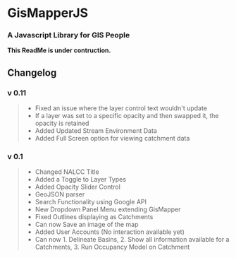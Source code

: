# GisMapperJS
### A Javascript Library for GIS People

**This ReadMe is under contruction.**

## Changelog


### v 0.11
> - Fixed an issue where the layer control text wouldn't update
> - If a layer was set to a specific opacity and then swapped it, the opacity is retained
> - Added Updated Stream Environment Data
> - Added Full Screen option for viewing catchment data


### v 0.1
> - Changed NALCC Title
> - Added a Toggle to Layer Types
> - Added Opacity Slider Control
> - GeoJSON parser
> - Search Functionality using Google API
> - New Dropdown Panel Menu extending GisMapper
> - Fixed Outlines displaying as Catchments
> - Can now Save an image of the map
> - Added User Accounts (No interaction available yet)
> - Can now 1. Delineate Basins, 2. Show all information available for a Catchments, 3. Run Occupancy Model on Catchment


